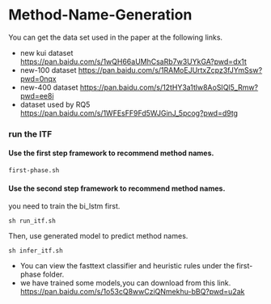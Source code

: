 # Method-Name-Generation
You can get the data set used in the paper at the following links.
- new kui dataset
https://pan.baidu.com/s/1wQH66aUMhCsaRb7w3UYkGA?pwd=dx1t
- new-100 dataset
https://pan.baidu.com/s/1RAMoEJUrtxZcpz3fJYmSsw?pwd=0nqx
- new-400 dataset
https://pan.baidu.com/s/12tHY3a1tlw8AoSIQl5_Rmw?pwd=ee8i
- dataset used by RQ5
https://pan.baidu.com/s/1WFEsFF9Fd5WJGinJ_5pcog?pwd=d9tg


### run the ITF
#### Use the first step framework to recommend method names.
~~~
first-phase.sh
~~~

#### Use the second step framework to recommend method names.
you need to train the bi_lstm first.
~~~
sh run_itf.sh
~~~

Then, use generated model to predict method names.
~~~
sh infer_itf.sh
~~~

- You can view the fasttext classifier and heuristic rules under the first-phase folder.
- we have trained some models,you can download from this link.  https://pan.baidu.com/s/1o53cQ8wwCziQNmekhu-bBQ?pwd=u2ak


